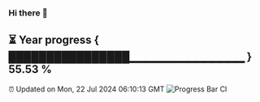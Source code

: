 ### Hi there 👋
⏳ Year progress { ████████████████▁▁▁▁▁▁▁▁▁▁▁▁▁▁ } 55.53 %
---
⏰ Updated on Mon, 22 Jul 2024 06:10:13 GMT
![Progress Bar CI](https://github.com/Moyi321/Moyi321/workflows/Progress%20Bar%20CI/badge.svg)
